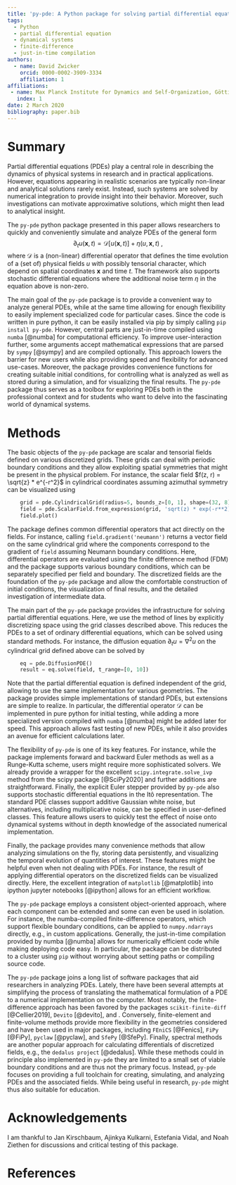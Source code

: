 ```yaml
---
title: 'py-pde: A Python package for solving partial differential equations'
tags:
  - Python
  - partial differential equation
  - dynamical systems
  - finite-difference
  - just-in-time compilation
authors:
  - name: David Zwicker
    orcid: 0000-0002-3909-3334
    affiliation: 1
affiliations:
 - name: Max Planck Institute for Dynamics and Self-Organization, Göttingen, Germany
   index: 1
date: 2 March 2020
bibliography: paper.bib
---
```


# Summary

Partial differential equations (PDEs) play a central role in describing the
dynamics of physical systems in research and in practical applications.
However, equations appearing in realistic scenarios are typically non-linear and
analytical solutions rarely exist.
Instead, such systems are solved by numerical integration to provide insight
into their behavior.
Moreover, such investigations can motivate approximative solutions, which might
then lead to analytical insight.

The `py-pde` python package presented in this paper allows researchers to
quickly and conveniently simulate and analyze PDEs of the general form
$$
	\partial_t u(\boldsymbol x, t) = \mathcal D[u(\boldsymbol x, t)] 
		+ \eta(u, \boldsymbol x, t) \;,
$$
where $\mathcal D$ is a (non-linear) differential operator that defines
the time evolution of a (set of) physical fields $u$ with possibly
tensorial character, which depend on spatial coordinates $\boldsymbol x$
and time $t$.
The framework also supports stochastic differential equations where the
additional noise term $\eta$ in the equation above is non-zero.

The main goal of the `py-pde` package is to provide a convenient way to analyze
general PDEs, while at the same time allowing for enough flexibility to easily
implement specialized code for particular cases.
Since the code is written in pure python, it can be easily installed via pip by
simply calling `pip install py-pde`.
However, central parts are just-in-time compiled using `numba` [@numba] for 
computational efficiency.
To improve user-interaction further, some arguments accept mathematical
expressions that are parsed by `sympy` [@sympy] and are compiled optionally.
This approach lowers the barrier for new users while also providing speed and 
flexibility for advanced use-cases.
Moreover, the package provides convenience functions for creating suitable 
initial conditions, for controlling what is analyzed as well as stored during a
simulation, and for visualizing the final results.
The `py-pde` package thus serves as a toolbox for exploring PDEs both in the
professional context and for students who want to delve into the fascinating
world of dynamical systems.


# Methods

The basic objects of the `py-pde` package are scalar and tensorial fields
defined on various discretized grids.
These grids can deal with periodic boundary conditions and they allow exploiting
spatial symmetries that might be present in the physical problem. 
For instance, the scalar field $f(z, r) = \sqrt{z} * e^{-r^2}$ in cylindrical
coordinates assuming azimuthal symmetry can be visualized using
```python
    grid = pde.CylindricalGrid(radius=5, bounds_z=[0, 1], shape=(32, 8))
    field = pde.ScalarField.from_expression(grid, 'sqrt(z) * exp(-r**2)')
    field.plot()
```
The package defines common differential operators that act directly on the
fields.
For instance, calling `field.gradient('neumann')` returns a vector field on the
same cylindrical grid where the components correspond to the gradient of
`field` assuming Neumann boundary conditions.
Here, differential operators are evaluated using the finite difference method
(FDM) and the package supports various boundary conditions, which can be
separately specified per field and boundary.
The discretized fields are the foundation of the `py-pde` package and allow 
the comfortable construction of initial conditions, the visualization of final
results, and the detailed investigation of intermediate data.

The main part of the `py-pde` package provides the infrastructure for solving
partial differential equations.
Here, we use the method of lines by explicitly discretizing space using the
grid classes described above.
This reduces the PDEs to a set of ordinary differential equations, which can
be solved using standard methods.
For instance, the diffusion equation $\partial_t u = \nabla^2 u$ on the
cylindrical grid defined above can be solved by
```python
    eq = pde.DiffusionPDE()
    result = eq.solve(field, t_range=[0, 10])
```
Note that the partial differential equation is defined independent of the grid,
allowing to use the same implementation for various geometries.
The package provides simple implementations of standard PDEs, but extensions are
simple to realize.
In particular, the differential operator $\mathcal D$ can be implemented in pure
python for initial testing, while adding a more specialized version compiled
with `numba` [@numba] might be added later for speed.
This approach allows fast testing of new PDEs, while it also provides an avenue
for efficient calculations later.

The flexibility of `py-pde` is one of its key features.
For instance, while the package implements forward and backward Euler methods as
well as a Runge-Kutta scheme, users might require more sophisticated solvers.
We already provide a wrapper for the excellent `scipy.integrate.solve_ivp` method
from the scipy package [@SciPy2020] and further additions are straightforward.
Finally, the explicit Euler stepper provided by `py-pde` also supports
stochastic differential equations in the Itô representation.
The standard PDE classes support additive Gaussian white noise, but
alternatives, including multiplicative noise, can be specified in user-defined
classes.
This feature allows users to quickly test the effect of noise onto 
dynamical systems without in depth knowledge of the associated numerical
implementation.

Finally, the package provides many convenience methods that allow analyzing
simulations on the fly, storing data persistently, and visualizing the temporal
evolution of quantities of interest.
These features might be helpful even when not dealing with PDEs.
For instance, the result of applying differential operators on the discretized
fields can be visualized directly. 
Here, the excellent integration of `matplotlib` [@matplotlib] into ipython
jupyter notebooks [@ipython] allows for an efficient workflow.

The `py-pde` package employs a consistent object-oriented approach, where each
component can be extended and some can even be used in isolation.
For instance, the numba-compiled finite-difference operators, which support
flexible boundary conditions, can be applied to `numpy.ndarrays` directly, e.g., 
in custom applications.
Generally, the just-in-time compilation provided by numba [@numba] allows for
numerically efficient code while making deploying code easy.
In particular, the package can be distributed to a cluster using `pip` without
worrying about setting paths or compiling source code. 

The `py-pde` package joins a long list of software packages that aid researchers
in analyzing PDEs.
Lately, there have been several attempts at simplifying the process of
translating the mathematical formulation of a PDE to a numerical implementation 
on the computer.
Most notably, the finite-difference approach has been favored by the packages
`scikit-finite-diff` [@Cellier2019], `Devito` [@devito], and .
Conversely, finite-element and finite-volume methods provide more flexibility in
the geometries considered and have been used in major packages, including
`FEniCS` [@Fenics], `FiPy` [@FiPy], `pyclaw` [@pyclaw], and `SfePy` [@SfePy].
Finally, spectral methods are another popular approach for calculating
differentials of discretized fields, e.g., the `dedalus project` [@dedalus].
While these methods could in principle also implemented in `py-pde` they are
limited to a small set of viable boundary conditions and are thus not the 
primary focus.
Instead, `py-pde` focuses on providing a full toolchain for creating,
simulating, and analyzing PDEs and the associated fields.
While being useful in research, `py-pde` might thus also suitable for education.  


# Acknowledgements

I am thankful to Jan Kirschbaum, Ajinkya Kulkarni, Estefania Vidal, and Noah
Ziethen for discussions and critical testing of this package. 

# References
